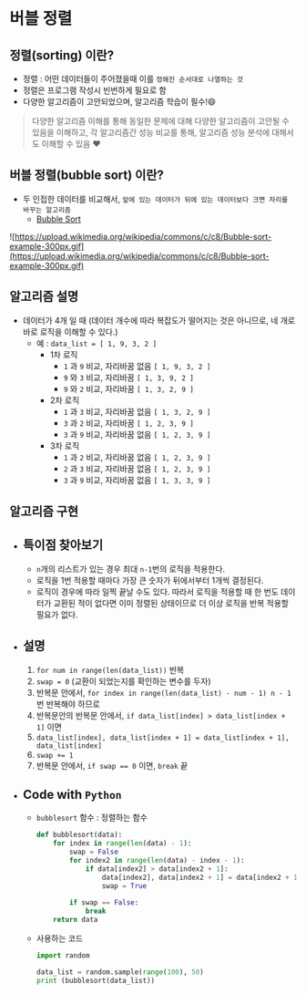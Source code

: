 # 버블 정렬

## **정렬(sorting) 이란?**

- 정렬 : 어떤 데이터들이 주어졌을때 이를 ```정해진 순서대로 나열하는 것```
- 정렬은 프로그램 작성시 빈번하게 필요로 함
- 다양한 알고리즘이 고안되었으며, 알고리즘 학습이 필수!😄

> 다양한 알고리즘 이해를 통해 동일한 문제에 대해 다양한 알고리즘이 고안될 수 있음을 이해하고, 각 알고리즘간 성능 비교를 통해, 알고리즘 성능 분석에 대해서도 이해할 수 있음 ❤️

## **버블 정렬(bubble sort) 이란?**

- 두 인접한 데이터를 비교해서, ```앞에 있는 데이터가 뒤에 있는 데이터보다 크면 자리를 바꾸는 알고리즘```
  - [Bubble Sort](https://visualgo.net/en/sorting)

![https://upload.wikimedia.org/wikipedia/commons/c/c8/Bubble-sort-example-300px.gif](https://upload.wikimedia.org/wikipedia/commons/c/c8/Bubble-sort-example-300px.gif)

## **알고리즘 설명**
- 데이터가 4개 일 때 (데이터 개수에 따라 복잡도가 떨어지는 것은 아니므로, 네 개로 바로 로직을 이해할 수 있다.)
    - 예 : ```data_list = [ 1, 9, 3, 2 ]```
        - 1차 로직
            - `1` 과 `9` 비교, 자리바꿈 없음 ```[ 1, 9, 3, 2 ]```
            - `9` 와 `3` 비교, 자리바꿈 ```[ 1, 3, 9, 2 ]```
            - `9` 와 `2` 비교, 자리바꿈 ```[ 1, 3, 2, 9 ]```
        - 2차 로직
            - `1` 과 `3` 비교, 자리바꿈 없음 ```[ 1, 3, 2, 9 ]```
            - `3` 과 `2` 비교, 자리바꿈 ```[ 1, 2, 3, 9 ]```
            - `3` 과 `9` 비교, 자리바꿈 없음  ```[ 1, 2, 3, 9 ]```
        - 3차 로직
            - `1` 과 `2` 비교, 자리바꿈 없음 ```[ 1, 2, 3, 9 ]```
            - `2` 과 `3` 비교, 자리바꿈 없음 ```[ 1, 2, 3, 9 ]```
            - `3` 과 `9` 비교, 자리바꿈 없음 ```[ 1, 3, 3, 9 ]```


## **알고리즘 구현**
- ## **특이점 찾아보기**
    - `n`개의 리스트가 있는 경우 최대 `n-1`번의 로직을 적용한다.
    - 로직을 1번 적용할 때마다 가장 큰 숫자가 뒤에서부터 1개씩 결정된다.
    - 로직이 경우에 따라 일찍 끝날 수도 있다. 따라서 로직을 적용할 때 한 번도 데이터가 교환된 적이 없다면 이미 정렬된 상태이므로 더 이상 로직을 반복 적용할 필요가 없다.

- ## **설명**
    1. `for num in range(len(data_list))` 반복
    2. `swap = 0` (교환이 되었는지를 확인하는 변수를 두자)
    3. 반복문 안에서, `for index in range(len(data_list) - num - 1) n - 1`번 반복해야 하므로
    4. 반복문안의 반복문 안에서, `if data_list[index] > data_list[index + 1]` 이면
    5. `data_list[index], data_list[index + 1] = data_list[index + 1], data_list[index]`
    6. `swap += 1`
    7. 반복문 안에서, `if swap == 0` 이면, `break` 끝

- ## **Code with ```Python```**
    - `bubblesort` 함수 : 정렬하는 함수
        ```python
        def bubblesort(data):
            for index in range(len(data) - 1):
                swap = False
                for index2 in range(len(data) - index - 1):
                    if data[index2] > data[index2 + 1]:
                        data[index2], data[index2 + 1] = data[index2 + 1], data[index2]
                        swap = True
            
                if swap == False:
                    break
            return data
        ```

    - 사용하는 코드

        ```python
        import random

        data_list = random.sample(range(100), 50)
        print (bubblesort(data_list))
        ```

        